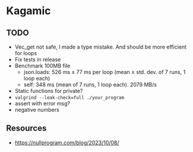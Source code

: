# Kagamic

## TODO

- Vec_get not safe, I made a type mistake. And should be more efficient for loops
- Fix tests in release
- Benchmark 100MB file
  - json.loads: 526 ms ± 77 ms per loop (mean ± std. dev. of 7 runs, 1 loop each)
  - self: 348 ms (mean of 7 runs, 1 loop each). 2079 MB/s
- Static functions for private?
- `valgrind --leak-check=full ./your_program`
- assert with error msg?
- negative numbers

## Resources

- https://nullprogram.com/blog/2023/10/08/
